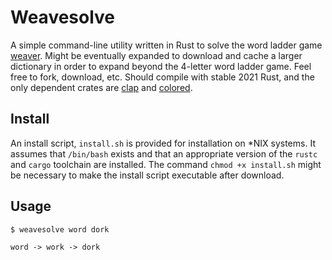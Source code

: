 # Weavesolve

A simple command-line utility written in Rust to solve the word ladder game [weaver](https://wordwormdormdork.com). Might be eventually expanded to download and cache a larger dictionary in order to expand beyond the 4-letter word ladder game. Feel free to fork, download, etc. Should compile with stable 2021 Rust, and the only dependent crates are [clap](https://crates.io/crates/clap) and [colored](https://crates.io/crates/colored).

## Install

An install script, `install.sh` is provided for installation on *NIX systems. It assumes that `/bin/bash` exists and that an appropriate version of the `rustc` and `cargo` toolchain are installed. The command `chmod +x install.sh` might be necessary to make the install script executable after download.

## Usage

```
$ weavesolve word dork

word -> work -> dork
```
